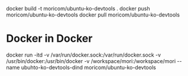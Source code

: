docker build -t moricom/ubuntu-ko-devtools .
docker push moricom/ubuntu-ko-devtools
docker pull moricom/ubuntu-ko-devtools

# Docker in Docker
docker run -itd -v /var/run/docker.sock:/var/run/docker.sock -v /usr/bin/docker:/usr/bin/docker -v /workspace/mori:/workspace/mori --name ubuhto-ko-devtools-dind moricom/ubuntu-ko-devtools
